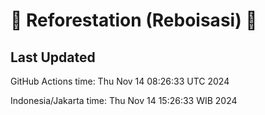 
# 🌳 Reforestation (Reboisasi) 🌲

## Last Updated

GitHub Actions time: Thu Nov 14 08:26:33 UTC 2024

Indonesia/Jakarta time: Thu Nov 14 15:26:33 WIB 2024
